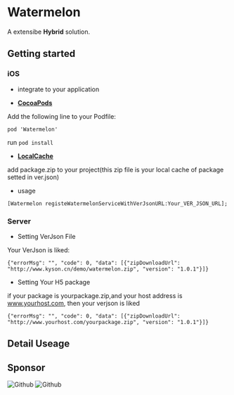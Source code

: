 # Watermelon

A extensibe **Hybrid**  solution.  

## Getting started

### iOS
* integrate to your application
- **[CocoaPods](https://cocoapods.org)**

Add the following line to your Podfile:
```
pod 'Watermelon'
```
run `pod install`

- **[LocalCache](http://www.kyson.cn/demo/watermelon.zip)**

add package.zip to your project(this zip file is your local cache of package setted in ver.json)

* usage

```objc
[Watermelon registeWatermelonServiceWithVerJsonURL:Your_VER_JSON_URL];
```



### Server


* Setting VerJson File

Your VerJson is liked:

```objc
{"errorMsg": "", "code": 0, "data": [{"zipDownloadUrl": "http://www.kyson.cn/demo/watermelon.zip", "version": "1.0.1"}]}
```

* Setting Your H5 package

if your package is yourpackage.zip,and your host address is www.yourhost.com, then your verjson is liked

```objc
{"errorMsg": "", "code": 0, "data": [{"zipDownloadUrl": "http://www.yourhost.com/yourpackage.zip", "version": "1.0.1"}]}
```


## Detail Useage


## Sponsor
![Github](http://outgtntjo.bkt.clouddn.com/alipay.jpg?imageView2/2/w/200)
![Github](http://outgtntjo.bkt.clouddn.com/wechatpay.jpg?imageView2/2/w/200/)
